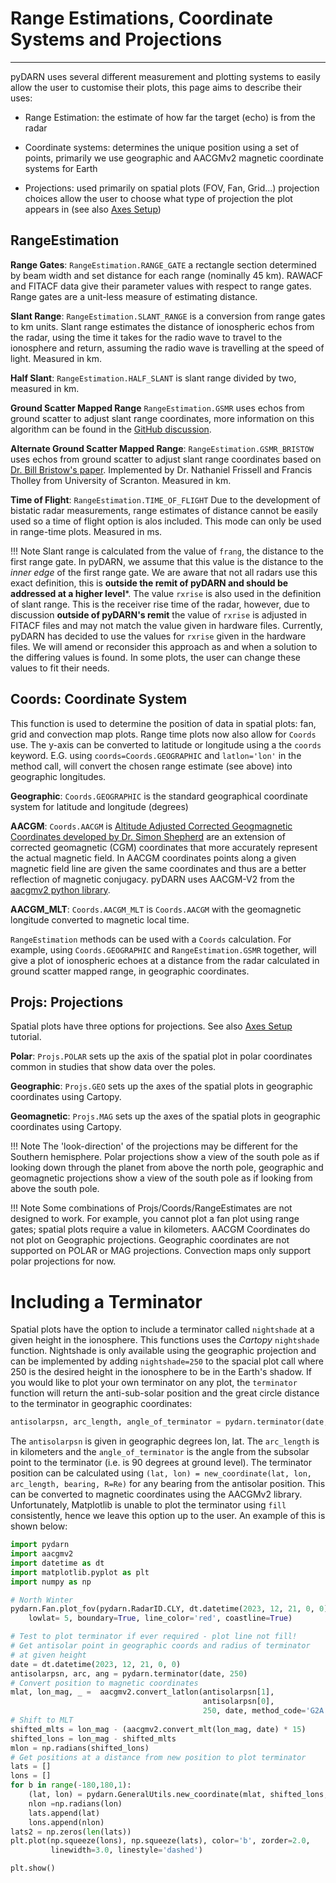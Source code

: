 <!--Copyright (C) SuperDARN Canada, University of Saskatchewan 
Author(s): Marina Schmidt 
Modifications:

Disclaimer:
pyDARN is under the LGPL v3 license found in the root directory LICENSE.md 
Everyone is permitted to copy and distribute verbatim copies of this license 
document, but changing it is not allowed.

This version of the GNU Lesser General Public License incorporates the terms
and conditions of version 3 of the GNU General Public License, supplemented by
the additional permissions listed below.
-->

# Range Estimations, Coordinate Systems and Projections
---

pyDARN uses several different measurement and plotting systems to easily allow the user to customise their plots, this page aims to describe their uses: 

- Range Estimation: the estimate of how far the target (echo) is from the radar

- Coordinate systems: determines the unique position using a set of points, primarily we use geographic and AACGMv2 magnetic coordinate systems for Earth

- Projections: used primarily on spatial plots (FOV, Fan, Grid...) projection choices allow the user to choose what type of projection the plot appears in (see also [Axes Setup](https://pydarn.readthedocs.io/en/main/user/axis/))

## RangeEstimation

**Range Gates**: `RangeEstimation.RANGE_GATE` a rectangle section determined by beam width and set distance for each range (nominally 45 km). RAWACF and FITACF data give their parameter values with respect to range gates. Range gates are a unit-less measure of estimating distance.

**Slant Range**: `RangeEstimation.SLANT_RANGE` is a conversion from range gates to km units.  Slant range estimates the distance of ionospheric echos from the radar, using the time it takes for the radio wave to travel to the ionosphere and return, assuming the radio wave is travelling at the speed of light. Measured in km.

**Half Slant**: `RangeEstimation.HALF_SLANT` is slant range divided by two, measured in km.

**Ground Scatter Mapped Range** `RangeEstimation.GSMR` uses echos from ground scatter to adjust slant range coordinates, more information on this algorithm can be found in the [GitHub discussion](https://github.com/SuperDARN/pydarn/issues/257).

**Alternate Ground Scatter Mapped Range**: `RangeEstimation.GSMR_BRISTOW` uses echos from ground scatter to adjust slant range coordinates based on [Dr. Bill Bristow's paper](https://agupubs.onlinelibrary.wiley.com/doi/abs/10.1029/93JA01470). Implemented by Dr. Nathaniel Frissell and Francis Tholley from University of Scranton. Measured in km.

**Time of Flight**: `RangeEstimation.TIME_OF_FLIGHT` Due to the development of bistatic radar measurements, range estimates of distance cannot be easily used so a time of flight option is alos included. This mode can only be used in range-time plots. Measured in ms.

!!! Note
    Slant range is calculated from the value of `frang`, the distance to the first range gate. In pyDARN, we assume 
    that this value is the distance to the *inner edge* of the first range gate. We are aware that not all radars use this 
    exact definition, this is **outside the remit of pyDARN and should be addressed at a higher level***.
    The value `rxrise` is also used in the definition of slant range. This is the receiver rise time of the radar, however, 
    due to discussion **outside of pyDARN's remit** the value of `rxrise` is adjusted in FITACF files and may not match 
    the value given in hardware files. Currently, pyDARN has decided to use the values for `rxrise` given in the 
    hardware files. We will amend or reconsider this approach as and when a solution to the differing values is found.
    In some plots, the user can change these values to fit their needs.

## Coords: Coordinate System

This function is used to determine the position of data in spatial plots: fan, grid and convection map plots. 
Range time plots now also allow for `Coords` use. The y-axis can be converted to latitude or longitude using a the `coords` keyword.
E.G. using `coords=Coords.GEOGRAPHIC` and `latlon='lon'` in the method call, will convert the chosen range estimate (see above) into geographic longitudes.

**Geographic**: `Coords.GEOGRAPHIC` is the standard geographical coordinate system for latitude and longitude (degrees)

**AACGM**: `Coords.AACGM` is [Altitude Adjusted Corrected Geogmagnetic Coordinates developed by Dr. Simon Shepherd](http://superdarn.thayer.dartmouth.edu/aacgm.html) are an extension of corrected geomagnetic (CGM) coordinates that more accurately represent the actual magnetic field. In AACGM coordinates points along a given magnetic field line are given the same coordinates and thus are a better reflection of magnetic conjugacy. pyDARN uses AACGM-V2 from the [aacgmv2 python library](https://pypi.org/project/aacgmv2/).

**AACGM_MLT**: `Coords.AACGM_MLT` is `Coords.AACGM` with the geomagnetic longitude converted to magnetic local time.

`RangeEstimation` methods can be used with a `Coords` calculation. For example, using `Coords.GEOGRAPHIC` and `RangeEstimation.GSMR` together, will give a plot of ionospheric echoes at a distance from the radar calculated in ground scatter mapped range, in geographic coordinates. 

## Projs: Projections

Spatial plots have three options for projections. See also [Axes Setup](axis.md) tutorial.

**Polar**: `Projs.POLAR` sets up the axis of the spatial plot in polar coordinates common in studies that show data over the poles.

**Geographic**: `Projs.GEO` sets up the axes of the spatial plots in geographic coordinates using Cartopy.

**Geomagnetic**: `Projs.MAG` sets up the axes of the spatial plots in geographic coordinates using Cartopy.

!!! Note
    The 'look-direction' of the projections may be different for the Southern hemisphere. 
    Polar projections show a view of the south pole as if looking down through the planet from above the north pole, 
    geographic and geomagnetic projections show a view of the south pole as if looking from above the south pole.

!!! Note
    Some combinations of Projs/Coords/RangeEstimates are not designed to work. 
    For example, you cannot plot a fan plot using range gates; spatial plots require a value in kilometers. 
    AACGM Coordinates do not plot on Geographic projections. Geographic coordinates are not supported on POLAR or MAG projections.
    Convection maps only support polar projections for now.


# Including a Terminator

Spatial plots have the option to include a terminator called `nightshade` at a given height in the ionosphere. This functions uses the *Cartopy* `nightshade` function.
Nightshade is only available using the geographic projection and can be implemented by adding `nightshade=250` to the spacial plot call where 250 is the desired height in the
ionosphere to be in the Earth's shadow. If you would like to plot your own terminator on any plot, the `terminator` function will return the anti-sub-solar position and the 
great circle distance to the terminator in geographic coordinates:
```python
antisolarpsn, arc_length, angle_of_terminator = pydarn.terminator(date, nightshade)
```
The `antisolarpsn` is given in geographic degrees lon, lat. The `arc_length` is in kilometers and the `angle_of_terminator` is the angle from the subsolar point to the terminator (i.e. is 90 degrees at ground level).
The terminator position can be calculated using `(lat, lon) = new_coordinate(lat, lon, arc_length, bearing, R=Re)` for any bearing from the antisolar position. This can be converted to magnetic coordinates using the
AACGMv2 library. Unfortunately, Matplotlib is unable to plot the terminator using `fill` consistently, hence we leave this option up to the user.
An example of this is shown below:
```python
import pydarn
import aacgmv2
import datetime as dt
import matplotlib.pyplot as plt
import numpy as np

# North Winter
pydarn.Fan.plot_fov(pydarn.RadarID.CLY, dt.datetime(2023, 12, 21, 0, 0),
    lowlat= 5, boundary=True, line_color='red', coastline=True)

# Test to plot terminator if ever required - plot line not fill!
# Get antisolar point in geographic coords and radius of terminator
# at given height
date = dt.datetime(2023, 12, 21, 0, 0)
antisolarpsn, arc, ang = pydarn.terminator(date, 250)
# Convert position to magnetic coordinates
mlat, lon_mag, _ =  aacgmv2.convert_latlon(antisolarpsn[1],
                                           antisolarpsn[0],
                                           250, date, method_code='G2A')
# Shift to MLT
shifted_mlts = lon_mag - (aacgmv2.convert_mlt(lon_mag, date) * 15)
shifted_lons = lon_mag - shifted_mlts
mlon = np.radians(shifted_lons)
# Get positions at a distance from new position to plot terminator
lats = []
lons = []
for b in range(-180,180,1):
    (lat, lon) = pydarn.GeneralUtils.new_coordinate(mlat, shifted_lons, arc, b, R=pydarn.Re)
    nlon =np.radians(lon)
    lats.append(lat)
    lons.append(nlon)
lats2 = np.zeros(len(lats))
plt.plot(np.squeeze(lons), np.squeeze(lats), color='b', zorder=2.0,
         linewidth=3.0, linestyle='dashed')

plt.show()
```